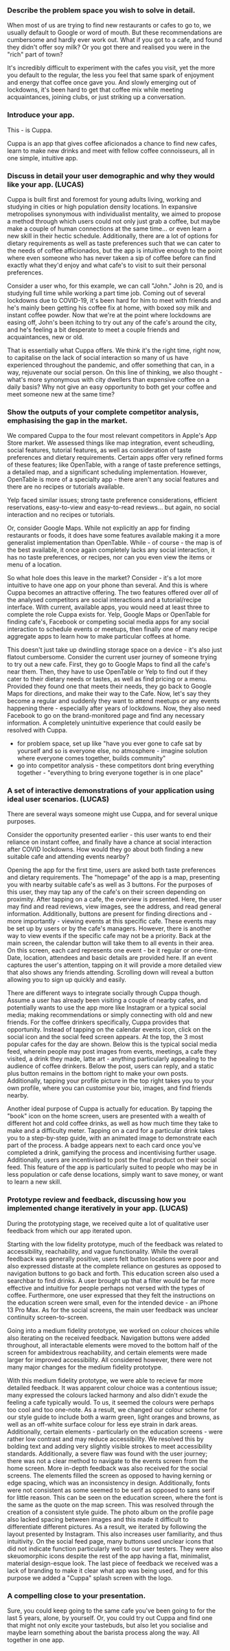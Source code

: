 ### Describe the problem space you wish to solve in detail.
When most of us are trying to find new restaurants or cafes to go to, we usually default to Google or word of mouth. But these recommendations are cumbersome and hardly ever work out. What if you got to a cafe, and found they didn't offer soy milk? Or you got there and realised you were in the "rich" part of town?

It's incredibly difficult to experiment with the cafes you visit, yet the more you default to the regular, the less you feel that same spark of enjoyment and energy that coffee once gave you. And slowly emerging out of lockdowns, it's been hard to get that coffee mix while meeting acquaintances, joining clubs, or just striking up a conversation.

### Introduce your app.
This - is Cuppa.

Cuppa is an app that gives coffee aficionados a chance to find new cafes, learn to make new drinks and meet with fellow coffee connoisseurs, all in one simple, intuitive app. 

### Discuss in detail your user demographic and why they would like your app. (LUCAS)

Cuppa is built first and foremost for young adults living, working and studying in cities or high population density locations. In expansive metropolises synonymous with individualist mentality, we aimed to propose a method through which users could not only just grab a coffee, but maybe make a couple of human connections at the same time... or even learn a new skill in their hectic schedule. Additionally, there are a lot of options for dietary requirements as well as taste preferences such that we can cater to the needs of coffee afficionados, but the app is intuitive enough to the point where even someone who has never taken a sip of coffee before can find exactly what they'd enjoy and what cafe's to visit to suit their personal preferences.

Consider a user who, for this example, we can call "John." John is 20, and is studying full time while working a part time job. Coming out of several lockdowns due to COVID-19, it's been hard for him to meet with friends and he's mainly been getting his coffee fix at home, with boxed soy milk and instant coffee powder.  Now that we're at the point where lockdowns are easing off, John's been itching to try out any of the cafe's around the city, and he's feeling a bit desperate to meet a couple friends and acquaintances, new or old.

That is essentially what Cuppa offers. We think it's the right time, right now, to capitalise on the lack of social interaction so many of us have experienced throughout the pandemic, and offer something that can, in a way, rejuvenate our social person.  On this line of thinking, we also thought - what's more synonymous with city dwellers than expensive coffee on a daily basis? Why not give an easy opportunity to both get your coffee and meet someone new at the same time?

### Show the outputs of your complete competitor analysis, emphasising the gap in the market.

We compared Cuppa to the four most relevant competitors in Apple's App Store market. We assessed things like map integration, event scheudling, social features, tutorial features, as well as consideration of taste preferences and dietary requirements. Certain apps offer very refined forms of these features; like OpenTable, with a range of taste preference settings, a detailed map, and a significant scheduling implementation. However, OpenTable is more of a specialty app - there aren't any social features and there are no recipes or tutorials available.

Yelp faced similar issues; strong taste preference considerations, efficient reservations, easy-to-view and easy-to-read reviews... but again, no social interaction and no recipes or tutorials.

Or, consider Google Maps. While not explicitly an app for finding restaurants or foods, it does have some features available making it a more generalist implementation than OpenTable. While - of course - the map is of the best available, it once again completely lacks any social interaction, it has no taste preferences, or recipes, nor can you even view the items or menu of a location. 

So what hole does this leave in the market? Consider - it's a lot more intuitive to have one app on your phone than several. And this is where Cuppa becomes an attractive offering. The two features offered over *all* of the analysed competitors are social interactions and a tutorial/recipe interface. With current, available apps, you would need at least three to complete the role Cuppa exists for. Yelp, Google Maps or OpenTable for finding cafe's, Facebook or competing social media apps for any social interaction to schedule events or meetups, then finally one of many recipe aggregate apps to learn how to make particular coffees at home. 

This doesn't just take up dwindling storage space on a device - it's also just flatout cumbersome. Consider the current user journey of someone trying to try out a new cafe. First, they go to Google Maps to find all the cafe's near them. Then, they have to use OpenTable or Yelp to find out if they cater to their dietary needs or tastes, as well as find pricing or a menu. Provided they found one that meets their needs, they go back to Google Maps for directions, and make their way to the Cafe. Now, let's say they become a regular and suddenly they want to attend meetups or any events happening there - especially after years of lockdowns. Now, they also need Facebook to go on the brand-monitored page and find any necessary information. A completely unintuitive experience that could easily be resolved with Cuppa.

- for problem space, set up like "have you ever gone to cafe sat  by yourself and so is everyone else, no atmosphere - imagine solution where everyone comes together, builds community"
- go into competitor analysis - these competitors dont bring everything together - "everything to bring everyone together is in one place"

### A set of interactive demonstrations of your application using ideal user scenarios. (LUCAS)

There are several ways someone might use Cuppa, and for several unique purposes.

Consider the opportunity presented earlier - this user wants to end their reliance on instant coffee, and finally have a chance at social interaction after COVID lockdowns. How would they go about both finding a new suitable cafe and attending events nearby?

Opening the app for the first time, users are asked both taste preferences and dietary requirements. The "homepage" of the app is a map, presenting you with nearby suitable cafe's as well as 3 buttons. For the purposes of this user, they may tap any of the cafe's on their screen depending on proximity. After tapping on a cafe, the overview is presented. Here, the user may find and read reviews, view images, see the address, and read general information. Additionally, buttons are present for finding directions and - more importantly - viewing events at this specific cafe. These events may be set up by users or by the cafe's managers. However, there is another way to view events if the specific cafe may not be a priority. Back at the main screen, the calendar button will take them to all events in their area. On this screen, each card represents one event - be it regular or one-time. Date, location, attendees and basic details are provided here. If an event captures the user's attention,  tapping on it will provide a more detailed view that also shows any friends attending. Scrolling down will reveal a button allowing you to sign up quickly and easily.

There are different ways to integrate socially through Cuppa though. Assume a user has already been visiting a couple of nearby cafes, and potentially wants to use the app more like Instagram or a typical social media; making recommendations or simply connecting with old and new friends. For the coffee drinkers specifically, Cuppa provides that opportunity. Instead of tapping on the calendar events icon, click on the social icon and the social feed screen appears. At the top, the 3 most popular cafes for the day are shown. Below this is the typical social media feed, wherein people may post images from events, meetings, a cafe they visited, a drink they made, latte art - anything particularly appealing to the audience of coffee drinkers. Below the post, users can reply, and a static plus button remains in the bottom right to make your own posts. Additionally, tapping your profile picture in the top right takes you to your own profile, where you can customise your bio, images, and find friends nearby.

Another ideal purpose of Cuppa is actually for education. By tapping the "book" icon on the home screen, users are presented with a wealth of different hot and cold coffee drinks, as well as how much time they take to make and a difficulty meter. Tapping on a card for a particular drink takes you to a step-by-step guide, with an animated image to demonstrate each part of the process. A badge appears next to each card once you've completed a drink, gamifying the process and incentivising further usage. Additionally, users are incentivised to post the final product on their social feed. This feature of the app is particularly suited to people who may be in less population or cafe dense locations, simply want to save money, or want to learn a new skill. 

### Prototype review and feedback, discussing how you implemented change iteratively in your app. (LUCAS)

During the prototyping stage, we received quite a lot of qualitative user feedback from which our app iterated upon.

Starting with the low fidelity prototype, much of the feedback was related to accessibility, reachability, and vague functionality. While the overall feedback was generally positive, users felt button locations were poor and also expressed distaste at the complete reliance on gestures as opposed to navigation buttons to go back and forth. This education screen also used a searchbar to find drinks. A user brought up that a filter would be far more effective and intuitive for people perhaps not versed with the types of coffee. Furthermore, one user expressed that they felt the instructions on the education screen were small, even for the intended device - an iPhone 13 Pro Max. As for the social screens, the main user feedback was unclear continuity screen-to-screen.

Going into a medium fidelity prototype, we worked on colour choices while also iterating on the received feedback. Navigation buttons were added throughout, all interactable elements were moved to the bottom half of the screen for ambidextrous reachability, and certain elements were made larger for improved accessibility. All considered however, there were not many major changes for the medium fidelity prototype.

With this medium fidelity prototype, we were able to recieve far more detailed feedback. It was apparent colour choice was a contentious issue; many expressed the colours lacked harmony and also didn't exude the feeling a cafe typically would. To us, it seemed the colours were perhaps too cool and too one-note. As a result, we changed our colour scheme for our style guide to include both a warm green, light oranges and browns, as well as an off-white surface colour for less eye strain in dark areas. Additionally, certain elements - particularly on the education screens - were rather low contrast and may reduce accessibility. We resolved this by bolding text and adding very slightly visible strokes to meet accessibility standards. Additionally, a severe flaw was found with the user journey; there was not a clear method to navigate to the events screen from the home screen. More in-depth feedback was also received for the social screens. The elements filled the screen as opposed to having kerning or edge spacing, which was an inconsistency in design. Additionally, fonts were not consistent as some seemed to be serif as opposed to sans serif for little reason. This can be seen on the education screen, where the font is the same as the quote on the map screen. This was resolved through the creation of a consistent style guide. The photo album on the profile page also lacked spacing between images and this made it difficult to differentiate different pictures. As a result, we iterated by following the layout presented by Instagram. This also increases user familiarity, and thus intuitivity. On the social feed page, many buttons used unclear icons that did not indicate function particularly well to our user testers.  They were also skeuomorphic icons despite the rest of the app having a flat, minimalist, material design-esque look. The last piece of feedback we received was a lack of branding to make it clear what app was being used, and for this purpose we added a "Cuppa" splash screen with the logo. 

### A compelling close to your presentation.

Sure, you could keep going to the same cafe you've been going to for the last 5 years, alone, by yourself. Or, you could try out Cuppa and find one that might not only excite your tastebuds, but also let you socialise and maybe learn something about the barista process along the way. All together in one app. 

